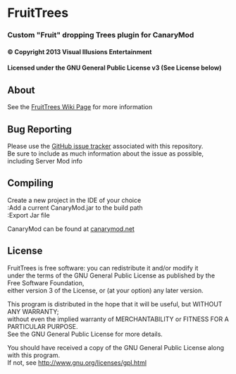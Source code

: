 ﻿# FruitTrees #
### Custom "Fruit" dropping Trees plugin for CanaryMod ###
#### &copy; Copyright 2013 Visual Illusions Entertainment ####
#### Licensed under the GNU General Public License v3 (See License below) ####

## About ##
See the [FruitTrees Wiki Page](http://wiki.visualillusionsent.net/FruitTrees) for more information

## Bug Reporting ##
Please use the [GitHub issue tracker](https://github.com/Visual-Illusions/FruitTrees/issues) associated with this repository.<br/>
Be sure to include as much information about the issue as possible, including Server Mod info

## Compiling ##
Create a new project in the IDE of your choice<br/>
:Add a current CanaryMod.jar to the build path<br/>
:Export Jar file

CanaryMod can be found at [canarymod.net](http://www.canarymod.net/download")

## License ##

FruitTrees is free software: you can redistribute it and/or modify it<br/>
under the terms of the GNU General Public License as published by the Free Software Foundation,<br/>
either version 3 of the License, or (at your option) any later version.

This program is distributed in the hope that it will be useful, but WITHOUT ANY WARRANTY;<br/>
without even the implied warranty of MERCHANTABILITY or FITNESS FOR A PARTICULAR PURPOSE.<br/>
See the GNU General Public License for more details.

You should have received a copy of the GNU General Public License along with this program.<br/>
If not, see http://www.gnu.org/licenses/gpl.html


